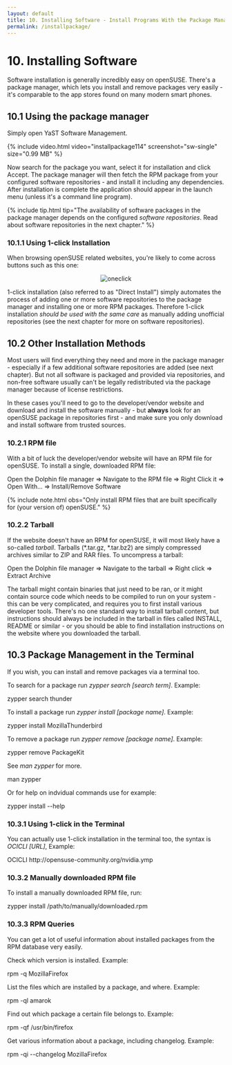 ```yaml
---
layout: default
title: 10. Installing Software - Install Programs With the Package Manager
permalink: /installpackage/
---
```


# 10. Installing Software

Software installation is generally incredibly easy on openSUSE. There's a package manager, which lets you install and remove packages very easily - it's comparable to the app stores found on many modern smart phones.

## 10.1 Using the package manager

Simply open YaST Software Management.

{% include video.html video="installpackage114" screenshot="sw-single" size="0.99 MB" %}

Now search for the package you want, select it for installation and click Accept. The package manager will then fetch the RPM package from your configured software repositories - and install it including any dependencies. After installation is complete the application should appear in the launch menu (unless it's a command line program).

{% include tip.html tip="The availability of software packages in the package manager depends on the configured _software repositories_. Read about software repositories in the next chapter." %}

### 10.1.1 Using 1-click Installation

When browsing openSUSE related websites, you're likely to come across buttons such as this one:

<center><img class="pic" alt="oneclick" src="{{ site.baseurl | append: '/images/pics/oneclick.png' | replace: '//', '/' }}" /></center>

1-click installation (also referred to as "Direct Install") simply automates the process of adding one or more software repositories to the package manager and installing one or more RPM packages. Therefore 1-click installation _should be used with the same care_ as manually adding unofficial repositories (see the next chapter for more on software repositories).<br/>

## 10.2 Other Installation Methods

Most users will find everything they need and more in the package manager - especially if a few additional software repositories are added (see next chapter). But not all software is packaged and provided via repositories, and non-free software usually can't be legally redistributed via the package manager because of license restrictions.

In these cases you'll need to go to the developer/vendor website and download and install the software manually - but **always** look for an openSUSE package in repositories first - and make sure you only download and install software from trusted sources.

### 10.2.1 RPM file

With a bit of luck the developer/vendor website will have an RPM file for openSUSE. To install a single, downloaded RPM file:

<div class="path">Open the Dolphin file manager =&gt; Navigate to the RPM file =&gt; Right Click it => Open With... => Install/Remove Software</div><p></p>

{% include note.html obs="Only install RPM files that are built specifically for (your version of) openSUSE." %}

### 10.2.2 Tarball

If the website doesn't have an RPM for openSUSE, it will most likely have a so-called _tarball_. Tarballs (*.tar.gz, *.tar.bz2) are simply compressed archives similar to ZIP and RAR files. To uncompress a tarball:

<div class="path">Open the Dolphin file manager =&gt; Navigate to the tarball =&gt; Right click =&gt; Extract Archive</div>

The tarball might contain binaries that just need to be ran, or it might contain source code which needs to be compiled to run on your system - this can be very complicated, and requires you to first install various developer tools. There's no one standard way to install tarball content, but instructions should always be included in the tarball in files called INSTALL, README or similar - or you should be able to find installation instructions on the website where you downloaded the tarball.

## 10.3 Package Management in the Terminal

If you wish, you can install and remove packages via a terminal too.

To search for a package run _zypper search [search term]_. Example:

<div class="cl">zypper search thunder</div>

To install a package run _zypper install [package name]_. Example:

<div class="clroot">zypper install MozillaThunderbird</div>

To remove a package run _zypper remove [package name]_. Example:

<div class="clroot">zypper remove PackageKit</div>

See _man zypper_ for more.

<div class="cl">man zypper</div>

Or for help on indvidual commands use for example:

<div class="cl">zypper install --help</div>

### 10.3.1 Using 1-click in the Terminal

You can actually use 1-click installation in the terminal too, the syntax is _OCICLI [URL]_, Example:

<div class="clroot">OCICLI http://opensuse-community.org/nvidia.ymp</div>

### 10.3.2 Manually downloaded RPM file

To install a manually downloaded RPM file, run:

<div class="clroot">zypper install /path/to/manually/downloaded.rpm</div>

### 10.3.3 RPM Queries

You can get a lot of useful information about installed packages from the RPM database very easily.

Check which version is installed. Example:

<div class="cl">rpm -q MozillaFirefox</div>

List the files which are installed by a package, and where. Example:

<div class="cl">rpm -ql amarok</div>

Find out which package a certain file belongs to. Example:

<div class="cl">rpm -qf /usr/bin/firefox</div>

Get various information about a package, including changelog. Example:

<div class="cl">rpm -qi --changelog MozillaFirefox</div>
